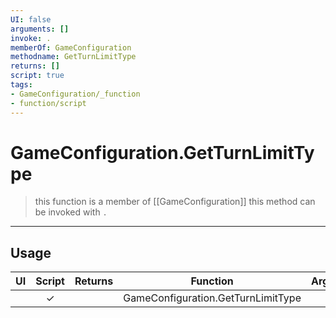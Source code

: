 ```yaml
---
UI: false
arguments: []
invoke: .
memberOf: GameConfiguration
methodname: GetTurnLimitType
returns: []
script: true
tags:
- GameConfiguration/_function
- function/script
---
```

# GameConfiguration.GetTurnLimitType
> this function is a member of [[GameConfiguration]]
> this method can be invoked with `.`
-----
## Usage
|  UI | Script | Returns | Function | Arguments |
|:---:|:------:|-------:|:--------:|:---------|
| |✓||GameConfiguration.GetTurnLimitType||
